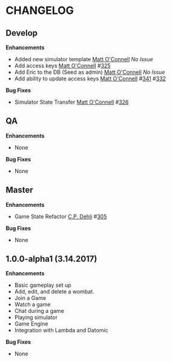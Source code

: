 CHANGELOG
=========

## Develop
**Enhancements**
* Added new simulator template
    [Matt O'Connell](https://github.com/oconn) *No Issue*
* Add access keys
    [Matt O'Connell](https://github.com/oconn) #[325](https://github.com/willowtreeapps/wombats-api/issues/325)
* Add Eric to the DB (Seed as admin)
    [Matt O'Connell](https://github.com/oconn) *No Issue*
* Add ability to update access keys
    [Matt O'Connell](https://github.com/oconn) #[341](https://github.com/willowtreeapps/wombats-api/issues/341) #[332](https://github.com/willowtreeapps/wombats-api/issues/332)

**Bug Fixes**
* Simulator State Transfer
    [Matt O'Connell](https://github.com/oconn) #[326](https://github.com/willowtreeapps/wombats-api/issues/326)

## QA
**Enhancements**
* None

**Bug Fixes**
* None

## Master
**Enhancements**
* Game State Refactor
    [C.P. Dehli](https://github.com/dehli) #[305](https://github.com/willowtreeapps/wombats-api/issues/305)

**Bug Fixes**
* None

## 1.0.0-alpha1 (3.14.2017)
**Enhancements**
* Basic gameplay set up
* Add, edit, and delete a wombat.
* Join a Game
* Watch a game
* Chat during a game
* Playing simulator
* Game Engine
* Integration with Lambda and Datomic

**Bug Fixes**
* None
